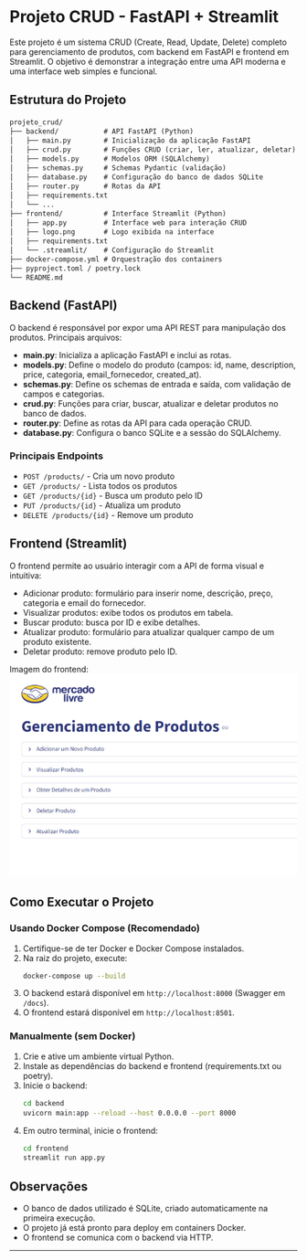 # Projeto CRUD - FastAPI + Streamlit

Este projeto é um sistema CRUD (Create, Read, Update, Delete) completo para gerenciamento de produtos, com backend em FastAPI e frontend em Streamlit. O objetivo é demonstrar a integração entre uma API moderna e uma interface web simples e funcional.

## Estrutura do Projeto

```
projeto_crud/
├── backend/           # API FastAPI (Python)
│   ├── main.py        # Inicialização da aplicação FastAPI
│   ├── crud.py        # Funções CRUD (criar, ler, atualizar, deletar)
│   ├── models.py      # Modelos ORM (SQLAlchemy)
│   ├── schemas.py     # Schemas Pydantic (validação)
│   ├── database.py    # Configuração do banco de dados SQLite
│   ├── router.py      # Rotas da API
│   ├── requirements.txt
│   └── ...
├── frontend/          # Interface Streamlit (Python)
│   ├── app.py         # Interface web para interação CRUD
│   ├── logo.png       # Logo exibida na interface
│   ├── requirements.txt
│   └── .streamlit/    # Configuração do Streamlit
├── docker-compose.yml # Orquestração dos containers
├── pyproject.toml / poetry.lock
└── README.md
```

## Backend (FastAPI)

O backend é responsável por expor uma API REST para manipulação dos produtos. Principais arquivos:

- **main.py**: Inicializa a aplicação FastAPI e inclui as rotas.
- **models.py**: Define o modelo do produto (campos: id, name, description, price, categoria, email_fornecedor, created_at).
- **schemas.py**: Define os schemas de entrada e saída, com validação de campos e categorias.
- **crud.py**: Funções para criar, buscar, atualizar e deletar produtos no banco de dados.
- **router.py**: Define as rotas da API para cada operação CRUD.
- **database.py**: Configura o banco SQLite e a sessão do SQLAlchemy.

### Principais Endpoints
- `POST /products/` - Cria um novo produto
- `GET /products/` - Lista todos os produtos
- `GET /products/{id}` - Busca um produto pelo ID
- `PUT /products/{id}` - Atualiza um produto
- `DELETE /products/{id}` - Remove um produto

## Frontend (Streamlit)

O frontend permite ao usuário interagir com a API de forma visual e intuitiva:

- Adicionar produto: formulário para inserir nome, descrição, preço, categoria e email do fornecedor.
- Visualizar produtos: exibe todos os produtos em tabela.
- Buscar produto: busca por ID e exibe detalhes.
- Atualizar produto: formulário para atualizar qualquer campo de um produto existente.
- Deletar produto: remove produto pelo ID.

Imagem do frontend: 
![alt text](image.png)

## Como Executar o Projeto

### Usando Docker Compose (Recomendado)
1. Certifique-se de ter Docker e Docker Compose instalados.
2. Na raiz do projeto, execute:
   ```bash
   docker-compose up --build
   ```
3. O backend estará disponível em `http://localhost:8000` (Swagger em `/docs`).
4. O frontend estará disponível em `http://localhost:8501`.

### Manualmente (sem Docker)
1. Crie e ative um ambiente virtual Python.
2. Instale as dependências do backend e frontend (requirements.txt ou poetry).
3. Inicie o backend:
   ```bash
   cd backend
   uvicorn main:app --reload --host 0.0.0.0 --port 8000
   ```
4. Em outro terminal, inicie o frontend:
   ```bash
   cd frontend
   streamlit run app.py
   ```

## Observações
- O banco de dados utilizado é SQLite, criado automaticamente na primeira execução.
- O projeto já está pronto para deploy em containers Docker.
- O frontend se comunica com o backend via HTTP.

---

